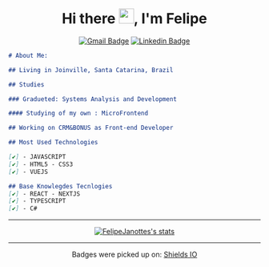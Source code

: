 <div align="center">

# Hi there <img src="https://media.giphy.com/media/hvRJCLFzcasrR4ia7z/giphy.gif" width="30"/>, I'm **Felipe**

<div>

[![Gmail Badge](https://img.shields.io/badge/-mail-red?style=for-the-badge&logo=google&logoColor=white&link=mailto:f.a.janotte@gmail.com)](mailto:f.a.janotte@gmail.com/)
[![Linkedin Badge](https://img.shields.io/badge/-Linkedin-blue?style=for-the-badge&logo=Linkedin&logoColor=white&link=https://github.com/FelipeJanotte)](https://www.linkedin.com/in/felipe-augusto-janotte-662626195/)

</div>

</div>

```md
# About Me:

## Living in Joinville, Santa Catarina, Brazil

## Studies

### Gradueted: Systems Analysis and Development

#### Studying of my own : MicroFrontend

## Working on CRM&BONUS as Front-end Developer

## Most Used Technologies

[✔️] - JAVASCRIPT
[✔️] - HTML5 - CSS3
[✔️] - VUEJS

## Base Knowlegdes Tecnlogies
[✔️] - REACT - NEXTJS
[✔️] - TYPESCRIPT
[✔️] - C#
```

---

<div align="center">
<a  href="https://github.com/anuraghazra/github-readme-stats">
<img 
src="https://github-readme-stats.vercel.app/api?username=FelipeJanotte&show_icons=true&hide_border=true"
alt="FelipeJanottes's stats"/>
</a>
</div>

---

<p align="center">
Badges were picked up on: 
<a href="https://shields.io/">Shields IO</a>
</p>
